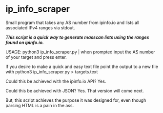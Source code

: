 # ip_info_scraper
Small program that takes any AS number from ipinfo.io and lists all associated IPv4 ranges via stdout.

***This script is a quick way to generate masscan lists using the ranges found on ipinfo.io.*** 

USAGE: python3 ip_info_scraper.py | when prompted input the AS number of your target and press enter.

If you desire to make a quick and easy text file point the output to a new file with python3 ip_info_scraper.py > targets.text

Could this be achieved with the ipinfo.io API? Yes.

Could this be achieved with JSON? Yes.  That version will come next.  

But, this script achieves the purpose it was designed for, even though parsing HTML is a pain in the ass. 

